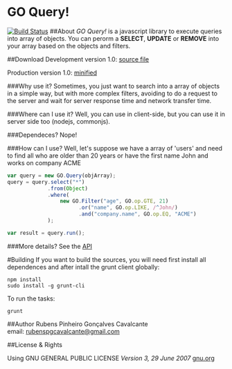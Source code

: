 GO Query!
===========
[![Build Status](https://travis-ci.org/rubenspgcavalcante/GO-Query.png?branch=master)](https://travis-ci.org/rubenspgcavalcante/GO-Query)
##About
*GO Query!* is a javascript library to execute queries into array of objects. You can perorm a **SELECT**, **UPDATE** or
**REMOVE** into your array based on the objects and filters.

##Download
Development version 1.0:
[source file](https://github.com/rubenspgcavalcante/GO-Query/raw/master/build/go-query.1.0.0.js)

Production version 1.0:
[minified](https://github.com/rubenspgcavalcante/GO-Query/raw/master/build/go-query.1.0.0.min.js)

###Why use it?
Sometimes, you just want to search into a array of objects in a simple way, but with more complex filters,
avoiding to do a request to the server and wait for server response time and network transfer time.


###Where can I use it?
Well, you can use in client-side, but you can use it in server side too (nodejs, commonjs).

###Dependeces?
Nope!

###How can I use?
Well, let's suppose we have a array of 'users' and need to find
all who are older than 20 years or have the first name John and
works on company ACME

````javascript
var query = new GO.Query(objArray);
query = query.select("*")
             .from(Object)
             .where(
                 new GO.Filter("age", GO.op.GTE, 21)
                       .or("name", GO.op.LIKE, /^John/)
                       .and("company.name", GO.op.EQ, "ACME")
             );

var result = query.run();
````

###More details?
See the [API](https://github.com/rubenspgcavalcante/GO-Query/wiki/GO-Query!-API)

#Building
If you want to build the sources, you will need first install all dependences and after intall the grunt client
globally:
```shellscript
npm install
sudo install -g grunt-cli
```

To run the tasks:
```shellscript
grunt
```

##Author
Rubens Pinheiro Gonçalves Cavalcante  
email: [rubenspgcavalcante@gmail.com](mailto:rubenspgcavalcante@gmail.com)

##License & Rights

Using GNU GENERAL PUBLIC LICENSE *Version 3, 29 June 2007*
[gnu.org](http://www.gnu.org/copyleft/gpl.html)  
